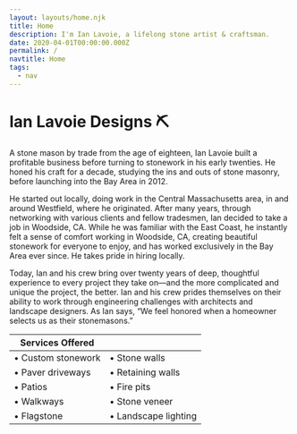 ```yaml
---
layout: layouts/home.njk
title: Home
description: I'm Ian Lavoie, a lifelong stone artist & craftsman.
date: 2020-04-01T00:00:00.000Z
permalink: /
navtitle: Home
tags:
  - nav
---
```


<h1>Ian Lavoie Designs ⛏️</h1>

<div class="flex-grid">

<main class="flex-grid__item flex-grid__item--no-hover flex-grid__item--full-width">

A stone mason by trade from the age of eighteen, Ian Lavoie built a profitable business before turning to stonework in his early twenties. He honed his craft for a decade, studying the ins and outs of stone masonry, before launching into the Bay Area in 2012.

He started out locally, doing work in the Central Massachusetts area, in and around Westfield, where he originated. After many years, through networking with various clients and fellow tradesmen, Ian decided to take a job in Woodside, CA. While he was familiar with the East Coast, he instantly felt a sense of comfort working in Woodside, CA, creating beautiful stonework for everyone to enjoy, and has worked exclusively in the Bay Area ever since. He takes pride in hiring locally.

Today, Ian and his crew bring over twenty years of deep, thoughtful experience to every project they take on—and the more complicated and unique the project, the better. Ian and his crew prides themselves on their ability to work through engineering challenges with architects and landscape designers. As Ian says, “We feel honored when a homeowner selects us as their stonemasons.”

| Services Offered     |                    |
|----------------------|--------------------|
|• Custom stonework    |• Stone walls       |
|• Paver driveways     |• Retaining walls   |
|• Patios              |• Fire pits         |
|• Walkways            |• Stone veneer      |
|• Flagstone           |• Landscape lighting|

</main>
</div>
